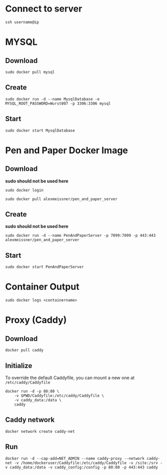 # Connect to server
``ssh username@ip``

# MYSQL
## Download
``sudo docker pull mysql``

## Create
``sudo docker run -d --name MysqlDatabase -e MYSQL_ROOT_PASSWORD=Wurst007 -p 3306:3306 mysql``

## Start
``sudo docker start MysqlDatabase``

# Pen and Paper Docker Image
## Download
**sudo should not be used here**

``sudo docker login``

``sudo docker pull alexmeissner/pen_and_paper_server``

## Create
**sudo should not be used here**

``sudo docker run -d --name PenAndPaperServer -p 7099:7099 -p 443:443 alexmeissner/pen_and_paper_server``

## Start
``sudo docker start PenAndPaperServer``

# Container Output
``sudo docker logs <containername>``

# Proxy (Caddy)
## Download
``docker pull caddy``

## Initialize
To override the default Caddyfile, you can mount a new one at ``/etc/caddy/Caddyfile``
```
docker run -d -p 80:80 \
    -v $PWD/Caddyfile:/etc/caddy/Caddyfile \
    -v caddy_data:/data \
    caddy
```

## Caddy network
``docker network create caddy-net``

## Run
``docker run -d --cap-add=NET_ADMIN --name caddy-proxy --network caddy-net -v /home/dockeruser/Caddyfile:/etc/caddy/Caddyfile -v /site:/srv -v caddy_data:/data -v caddy_config:/config -p 80:80 -p 443:443 caddy``